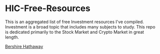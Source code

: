 # HIC-Free-Resources

This is an aggregated list of free Investment resources I've compiled.
Investment is a broad topic that includes many subjects to study. This repo is dedicated primarily to the Stock Market and Crypto Market in great length. 

<a href = "https://www.berkshirehathaway.com/letters/letters.html"> Bershire Hathaway</a>

